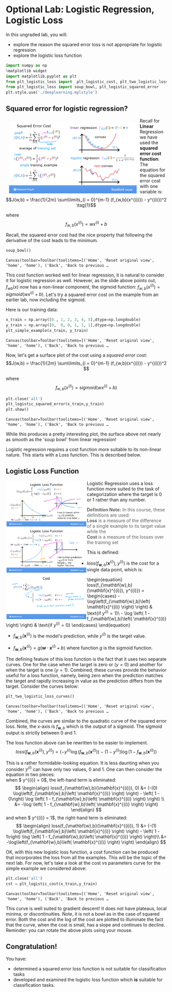 # Optional Lab: Logistic Regression, Logistic Loss

In this ungraded lab, you will:
- explore the reason the squared error loss is not appropriate for logistic regression
- explore the logistic loss function


```python
import numpy as np
%matplotlib widget
import matplotlib.pyplot as plt
from plt_logistic_loss import  plt_logistic_cost, plt_two_logistic_loss_curves, plt_simple_example
from plt_logistic_loss import soup_bowl, plt_logistic_squared_error
plt.style.use('./deeplearning.mplstyle')
```

## Squared error for logistic regression?
<img align="left" src="./images/C1_W3_SqErrorVsLogistic.png"     style=" width:400px; padding: 10px; " > Recall for **Linear** Regression we have used the **squared error cost function**:
The equation for the squared error cost with one variable is:
  $$J(w,b) = \frac{1}{2m} \sum\limits_{i = 0}^{m-1} (f_{w,b}(x^{(i)}) - y^{(i)})^2 \tag{1}$$ 
 
where 
  $$f_{w,b}(x^{(i)}) = wx^{(i)} + b \tag{2}$$


Recall, the squared error cost had the nice property that following the derivative of the cost leads to the minimum.


```python
soup_bowl()
```


    Canvas(toolbar=Toolbar(toolitems=[('Home', 'Reset original view', 'home', 'home'), ('Back', 'Back to previous …


This cost function worked well for linear regression, it is natural to consider it for logistic regression as well. However, as the slide above points out, $f_{wb}(x)$ now has a non-linear component, the sigmoid function:   $f_{w,b}(x^{(i)}) = sigmoid(wx^{(i)} + b )$.   Let's try a squared error cost on the example from an earlier lab, now including the sigmoid.

Here is our training data:


```python
x_train = np.array([0., 1, 2, 3, 4, 5],dtype=np.longdouble)
y_train = np.array([0,  0, 0, 1, 1, 1],dtype=np.longdouble)
plt_simple_example(x_train, y_train)
```


    Canvas(toolbar=Toolbar(toolitems=[('Home', 'Reset original view', 'home', 'home'), ('Back', 'Back to previous …


Now, let's get a surface plot of the cost using a *squared error cost*:
  $$J(w,b) = \frac{1}{2m} \sum\limits_{i = 0}^{m-1} (f_{w,b}(x^{(i)}) - y^{(i)})^2 $$ 
 
where 
  $$f_{w,b}(x^{(i)}) = sigmoid(wx^{(i)} + b )$$



```python
plt.close('all')
plt_logistic_squared_error(x_train,y_train)
plt.show()
```


    Canvas(toolbar=Toolbar(toolitems=[('Home', 'Reset original view', 'home', 'home'), ('Back', 'Back to previous …


While this produces a pretty interesting plot, the surface above not nearly as smooth as the 'soup bowl' from linear regression!    

Logistic regression requires a cost function more suitable to its non-linear nature. This starts with a Loss function. This is described below.

## Logistic Loss Function
<img align="left" src="./images/C1_W3_LogisticLoss_a.png"     style=" width:250px; padding: 2px; " >
<img align="left" src="./images/C1_W3_LogisticLoss_b.png"     style=" width:250px; padding: 2px; " >
<img align="left" src="./images/C1_W3_LogisticLoss_c.png"     style=" width:250px; padding: 2px; " > 

Logistic Regression uses a loss function more suited to the task of categorization where the target is 0 or 1 rather than any number. 

>**Definition Note:**   In this course, these definitions are used:  
**Loss** is a measure of the difference of a single example to its target value while the  
**Cost** is a measure of the losses over the training set


This is defined: 
* $loss(f_{\mathbf{w},b}(\mathbf{x}^{(i)}), y^{(i)})$ is the cost for a single data point, which is:

\begin{equation}
  loss(f_{\mathbf{w},b}(\mathbf{x}^{(i)}), y^{(i)}) = \begin{cases}
    - \log\left(f_{\mathbf{w},b}\left( \mathbf{x}^{(i)} \right) \right) & \text{if $y^{(i)}=1$}\\
    - \log \left( 1 - f_{\mathbf{w},b}\left( \mathbf{x}^{(i)} \right) \right) & \text{if $y^{(i)}=0$}
  \end{cases}
\end{equation}


*  $f_{\mathbf{w},b}(\mathbf{x}^{(i)})$ is the model's prediction, while $y^{(i)}$ is the target value.

*  $f_{\mathbf{w},b}(\mathbf{x}^{(i)}) = g(\mathbf{w} \cdot\mathbf{x}^{(i)}+b)$ where function $g$ is the sigmoid function.

The defining feature of this loss function is the fact that it uses two separate curves. One for the case when the target is zero or ($y=0$) and another for when the target is one ($y=1$). Combined, these curves provide the behavior useful for a loss function, namely, being zero when the prediction matches the target and rapidly increasing in value as the prediction differs from the target. Consider the curves below:


```python
plt_two_logistic_loss_curves()
```


    Canvas(toolbar=Toolbar(toolitems=[('Home', 'Reset original view', 'home', 'home'), ('Back', 'Back to previous …


Combined, the curves are similar to the quadratic curve of the squared error loss. Note, the x-axis is $f_{\mathbf{w},b}$ which is the output of a sigmoid. The sigmoid output is strictly between 0 and 1.

The loss function above can be rewritten to be easier to implement.
    $$loss(f_{\mathbf{w},b}(\mathbf{x}^{(i)}), y^{(i)}) = (-y^{(i)} \log\left(f_{\mathbf{w},b}\left( \mathbf{x}^{(i)} \right) \right) - \left( 1 - y^{(i)}\right) \log \left( 1 - f_{\mathbf{w},b}\left( \mathbf{x}^{(i)} \right) \right)$$
  
This is a rather formidable-looking equation. It is less daunting when you consider $y^{(i)}$ can have only two values, 0 and 1. One can then consider the equation in two pieces:  
when $ y^{(i)} = 0$, the left-hand term is eliminated:
$$
\begin{align}
loss(f_{\mathbf{w},b}(\mathbf{x}^{(i)}), 0) &= (-(0) \log\left(f_{\mathbf{w},b}\left( \mathbf{x}^{(i)} \right) \right) - \left( 1 - 0\right) \log \left( 1 - f_{\mathbf{w},b}\left( \mathbf{x}^{(i)} \right) \right) \\
&= -\log \left( 1 - f_{\mathbf{w},b}\left( \mathbf{x}^{(i)} \right) \right)
\end{align}
$$
and when $ y^{(i)} = 1$, the right-hand term is eliminated:
$$
\begin{align}
  loss(f_{\mathbf{w},b}(\mathbf{x}^{(i)}), 1) &=  (-(1) \log\left(f_{\mathbf{w},b}\left( \mathbf{x}^{(i)} \right) \right) - \left( 1 - 1\right) \log \left( 1 - f_{\mathbf{w},b}\left( \mathbf{x}^{(i)} \right) \right)\\
  &=  -\log\left(f_{\mathbf{w},b}\left( \mathbf{x}^{(i)} \right) \right)
\end{align}
$$

OK, with this new logistic loss function, a cost function can be produced that incorporates the loss from all the examples. This will be the topic of the next lab. For now, let's take a look at the cost vs parameters curve for the simple example we considered above:


```python
plt.close('all')
cst = plt_logistic_cost(x_train,y_train)
```


    Canvas(toolbar=Toolbar(toolitems=[('Home', 'Reset original view', 'home', 'home'), ('Back', 'Back to previous …


This curve is well suited to gradient descent! It does not have plateaus, local minima, or discontinuities. Note, it is not a bowl as in the case of squared error. Both the cost and the log of the cost are plotted to illuminate the fact that the curve, when the cost is small, has a slope and continues to decline. Reminder: you can rotate the above plots using your mouse.

## Congratulation!  
You have:
 - determined a squared error loss function is not suitable for classification tasks
 - developed and examined the logistic loss function which **is** suitable for classification tasks.




```python

```
